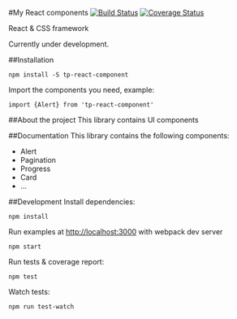 #My React components
[![Build Status](https://travis-ci.org/tungpt247/tp-react-elemental.svg?branch=master)](https://travis-ci.org/tp-react-elemental) [![Coverage Status](https://coveralls.io/repos/github/tp-react-elemental/badge.svg?branch=master)](https://coveralls.io/github/tp-react-elemental?branch=master)

React & CSS framework

Currently under development.


##Installation
```
npm install -S tp-react-component
```

Import the components you need, example:

```
import {Alert} from 'tp-react-component'
```

##About the project
This library contains UI components

##Documentation
This library contains the following components:

* Alert
* Pagination
* Progress
* Card
* ...

##Development
Install dependencies:

```
npm install
```

Run examples at [http://localhost:3000](http://localhost:3000) with webpack dev server

```
npm start
```

Run tests & coverage report:

```
npm test
```

Watch tests:

```
npm run test-watch
```

